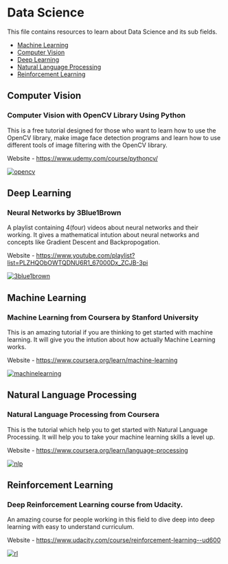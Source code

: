 # Data Science

This file contains resources to learn about Data Science and its sub fields.

* [Machine Learning](#machine-learning)
* [Computer Vision](#computer-vision)
* [Deep Learning](#deep-learning)
* [Natural Language Processing](#natural-language-processing)
* [Reinforcement Learning](#Reinforcement-Learning)

## Computer Vision

### Computer Vision with OpenCV Library Using Python

This is a free tutorial designed for those who want to learn how to use the OpenCV library, make image face detection programs and learn how to use different tools of image filtering with the OpenCV library.

Website - https://www.udemy.com/course/pythoncv/

[![opencv](https://user-images.githubusercontent.com/41269164/69989070-dc98b980-1568-11ea-93e2-4b83d889a559.PNG)](https://www.udemy.com/course/pythoncv/)




## Deep Learning

### Neural Networks by 3Blue1Brown

A playlist containing 4(four) videos about neural networks and their working. It gives a mathematical intution about neural networks and concepts like Gradient Descent and Backpropogation. 

Website - https://www.youtube.com/playlist?list=PLZHQObOWTQDNU6R1_67000Dx_ZCJB-3pi

[![3blue1brown](https://user-images.githubusercontent.com/41947720/66421378-6161ce00-ea25-11e9-9128-10473cd5ccb4.png)](https://www.youtube.com/playlist?list=PLZHQObOWTQDNU6R1_67000Dx_ZCJB-3pi)


## Machine Learning

### Machine Learning from Coursera by Stanford University

This is an amazing tutorial if you are thinking to get started with machine learning. It will give you the intution about how actually Machine Learning works.

Website - https://www.coursera.org/learn/machine-learning

[![machinelearning](https://user-images.githubusercontent.com/38592928/70347232-1974f100-1886-11ea-8d8f-b29891d9e0eb.png)](https://www.coursera.org/learn/machine-learning)


## Natural Language Processing

### Natural Language Processing from Coursera

This is the tutorial which help you to get started with Natural Language Processing. It will help you to take your machine learning skills a level up.

Website - https://www.coursera.org/learn/language-processing

[![nlp](https://user-images.githubusercontent.com/38592928/70733708-d953b980-1d30-11ea-9ed8-98656d4c7a54.png)](https://www.coursera.org/learn/language-processing)

## Reinforcement Learning
### Deep Reinforcement Learning course from Udacity.

An amazing course for people working in this field to dive deep into deep learning with easy to understand curriculum.

Website - https://www.udacity.com/course/reinforcement-learning--ud600

[![rl](https://user-images.githubusercontent.com/43048913/71780943-c90cc280-2fee-11ea-9baa-503fada296d5.png)](https://www.udacity.com/course/reinforcement-learning--ud600)



